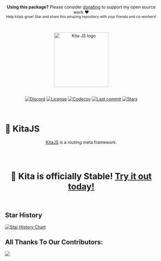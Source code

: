 <p align="center">
   <b>Using this package?</b> Please consider <a href="https://github.com/sponsors/arthurfiorette" target="_blank">donating</a> to support my open source work ❤️
  <br />
  <sup>
   Help kitajs grow! Star and share this amazing repository with your friends and co-workers!
  </sup>
</p>

<br />

<p align="center" >
  <a href="https://kita.js.org" target="_blank" rel="noopener noreferrer">
    <img src="https://kita.js.org/logo.png" width="180" alt="Kita JS logo" />
  </a>
</p>

<br />

<div align="center">
  <a href="https://kita.js.org/discord"><img src="https://img.shields.io/discord/1216165027774595112?logo=discord&logoColor=white&color=%237289da" alt="Discord"></a>
  <a title="MIT license" target="_blank" href="https://github.com/kitajs/kitajs/blob/master/LICENSE"><img alt="License" src="https://img.shields.io/github/license/kitajs/kitajs"></a>
  <a title="Codecov" target="_blank" href="https://app.codecov.io/gh/kitajs/kitajs"><img alt="Codecov" src="https://img.shields.io/codecov/c/github/kitajs/kitajs?token=ML0KGCU0VM"></a>
  <a title="Last Commit" target="_blank" href="https://github.com/kitajs/kitajs/commits/master"><img alt="Last commit" src="https://img.shields.io/github/last-commit/kitajs/kitajs"></a>
  <a href="https://github.com/kitajs/kitajs/stargazers"><img src="https://img.shields.io/github/stars/kitajs/kitajs?logo=github&label=Stars" alt="Stars"></a>
</div>

<br />
<br />

<h1>🌷 KitaJS</h1>

<p align="center">
  <a href="https://kita.js.org" target="_blank">KitaJS</a> is a routing meta framework.
  <br />
  <br />
</p>

<br />

<h1 align=center>🎉 Kita is officially Stable! <a href="https://kita.js.org/quickstart#automatic-installation">Try it out today!</a></h1>

<br />

## Star History

<a href="https://star-history.com/#kitajs/kitajs&Date">
  <picture>
    <source media="(prefers-color-scheme: dark)" srcset="https://api.star-history.com/svg?repos=kitajs/kitajs&type=Date&theme=dark" />
    <source media="(prefers-color-scheme: light)" srcset="https://api.star-history.com/svg?repos=kitajs/kitajs&type=Date" />
    <img alt="Star History Chart" src="https://api.star-history.com/svg?repos=kitajs/kitajs&type=Date" />
  </picture>
</a>

<br />

## All Thanks To Our Contributors:

<a href="https://github.com/kitajs/kitajs/graphs/contributors">
  <img src="https://contrib.rocks/image?repo=kitajs/kitajs" />
</a>


